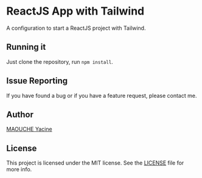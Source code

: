 # ReactJS App with Tailwind

A configuration to start a ReactJS project with Tailwind.

## Running it

Just clone the repository, run `npm install`.


## Issue Reporting

If you have found a bug or if you have a feature request, please contact me. 


## Author

[MAOUCHE Yacine](https://github.com/maouche)

## License

This project is licensed under the MIT license. See the [LICENSE](LICENSE) file for more info.